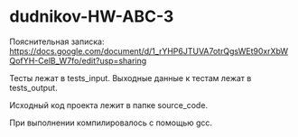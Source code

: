 # dudnikov-HW-ABC-3
Пояснительная записка: https://docs.google.com/document/d/1_rYHP6JTUVA7otrQgsWEt90xrXbWQofYH-CelB_W7fo/edit?usp=sharing

Тесты лежат в tests_input. Выходные данные к тестам лежат в tests_output.

Исходный код проекта лежит в папке source_code.

При выполнении компилировалось с помощью gcc.

